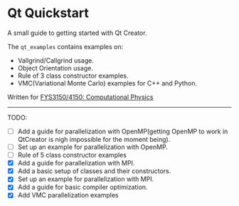 # Qt Quickstart

A small guide to getting started with Qt Creator.

The `qt_examples` contains examples on:
* Vallgrind/Callgrind usage.
* Object Orientation usage.
* Rule of 3 class constructor examples.
* VMC(Variational Monte Carlo) examples for C++ and Python.

Written for [FYS3150/4150: Computational Physics](https://github.com/CompPhysics/ComputationalPhysics)

---

TODO:
- [ ] Add a guide for parallelization with OpenMP(getting OpenMP to work in QtCreator is nigh impossible for the moment being).
- [ ] Set up an example for parallelization with OpenMP.
- [ ] Rule of 5 class constructor examples
- [x] Add a guide for parallelization with MPI.
- [x] Add a basic setup of classes and their constructors.
- [x] Set up an example for parallelization with MPI.
- [x] Add a guide for basic compiler optimization.
- [x] Add VMC parallelization examples